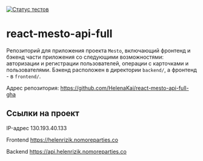 [![Статус тестов](../../actions/workflows/tests.yml/badge.svg)](../../actions/workflows/tests.yml)

# react-mesto-api-full
Репозиторий для приложения проекта `Mesto`, включающий фронтенд и бэкенд части приложения со следующими возможностями: авторизации и регистрации пользователей, операции с карточками и пользователями. Бэкенд расположен в директории `backend/`, а фронтенд - в `frontend/`. 
  

Адрес репозитория: https://github.com/HelenaKai/react-mesto-api-full-gha

## Ссылки на проект

IP-адрес 130.193.40.133

Frontend https://helenrizik.nomoreparties.co

Backend https://api.helenrizik.nomoreparties.co
